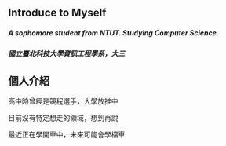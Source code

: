 ## Introduce to Myself

##### A sophomore student from NTUT. Studying Computer Science.

##### 國立臺北科技大學資訊工程學系，大三


## 個人介紹

高中時曾經是競程選手，大學放推中

目前沒有特定想走的領域，想到再說

最近正在學開車中，未來可能會學檔車

<!--
**kesshoban3310/kesshoban3310** is a ✨ _special_ ✨ repository because its `README.md` (this file) appears on your GitHub profile.

Here are some ideas to get you started:

- 🔭 I’m currently working on ...
- 🌱 I’m currently learning ...
- 👯 I’m looking to collaborate on ...
- 🤔 I’m looking for help with ...
- 💬 Ask me about ...
- 📫 How to reach me: ...
- 😄 Pronouns: ...
- ⚡ Fun fact: ...
-->
